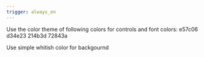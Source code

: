```yaml
---
trigger: always_on
---
```


Use the color theme of following colors for controls and font colors:
e57c06
d34e23
214b3d
72843a

Use simple whitish color for backgournd